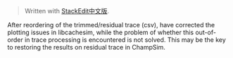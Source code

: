 


> Written with [StackEdit中文版](https://stackedit.cn/).

After reordering of the trimmed/residual trace (csv), have corrected the plotting issues in libcachesim, while the problem of whether this out-of-order in trace processing is encountered is not solved. This may be the key to restoring the results on residual trace in ChampSim.
<!--stackedit_data:
eyJoaXN0b3J5IjpbMTI5ODA5MjA3MF19
-->